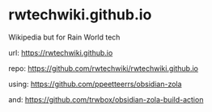 # rwtechwiki.github.io
Wikipedia but for Rain World tech

url: https://rwtechwiki.github.io

repo: https://github.com/rwtechwiki/rwtechwiki.github.io

using: https://github.com/ppeetteerrs/obsidian-zola

and: https://github.com/trwbox/obsidian-zola-build-action
